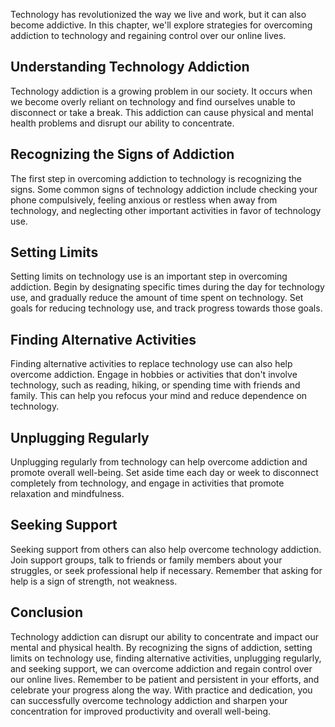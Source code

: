 
Technology has revolutionized the way we live and work, but it can also become addictive. In this chapter, we'll explore strategies for overcoming addiction to technology and regaining control over our online lives.

Understanding Technology Addiction
----------------------------------

Technology addiction is a growing problem in our society. It occurs when we become overly reliant on technology and find ourselves unable to disconnect or take a break. This addiction can cause physical and mental health problems and disrupt our ability to concentrate.

Recognizing the Signs of Addiction
----------------------------------

The first step in overcoming addiction to technology is recognizing the signs. Some common signs of technology addiction include checking your phone compulsively, feeling anxious or restless when away from technology, and neglecting other important activities in favor of technology use.

Setting Limits
--------------

Setting limits on technology use is an important step in overcoming addiction. Begin by designating specific times during the day for technology use, and gradually reduce the amount of time spent on technology. Set goals for reducing technology use, and track progress towards those goals.

Finding Alternative Activities
------------------------------

Finding alternative activities to replace technology use can also help overcome addiction. Engage in hobbies or activities that don't involve technology, such as reading, hiking, or spending time with friends and family. This can help you refocus your mind and reduce dependence on technology.

Unplugging Regularly
--------------------

Unplugging regularly from technology can help overcome addiction and promote overall well-being. Set aside time each day or week to disconnect completely from technology, and engage in activities that promote relaxation and mindfulness.

Seeking Support
---------------

Seeking support from others can also help overcome technology addiction. Join support groups, talk to friends or family members about your struggles, or seek professional help if necessary. Remember that asking for help is a sign of strength, not weakness.

Conclusion
----------

Technology addiction can disrupt our ability to concentrate and impact our mental and physical health. By recognizing the signs of addiction, setting limits on technology use, finding alternative activities, unplugging regularly, and seeking support, we can overcome addiction and regain control over our online lives. Remember to be patient and persistent in your efforts, and celebrate your progress along the way. With practice and dedication, you can successfully overcome technology addiction and sharpen your concentration for improved productivity and overall well-being.
